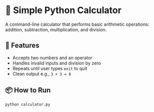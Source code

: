 # 🧮 Simple Python Calculator

A command-line calculator that performs basic arithmetic operations: addition, subtraction, multiplication, and division.

## 🚀 Features
- Accepts two numbers and an operator
- Handles invalid inputs and division by zero
- Repeats until user types `exit` to quit
- Clean output e.g., `3 + 3 = 6`

## 📦 How to Run

```bash
python calculator.py
